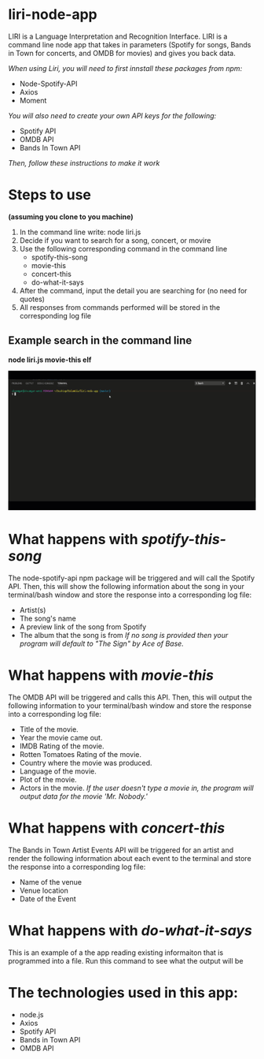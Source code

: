 # liri-node-app
LIRI is a Language Interpretation and Recognition Interface. LIRI is a command line node app that takes in parameters (Spotify for songs, Bands in Town for concerts, and OMDB for movies) and gives you back data.

_When using Liri, you will need to first innstall these packages from npm:_
* Node-Spotify-API 
* Axios
* Moment

_You will also need to create your own API keys for the following:_
* Spotify API
* OMDB API
* Bands In Town API

_Then, follow these instructions to make it work_
# Steps to use
**(assuming you clone to you machine)**
1. In the command line write: node liri.js
1. Decide if you want to search for a song, concert, or movire
1. Use the following corresponding command in the command line
    * spotify-this-song
    * movie-this
    * concert-this
    * do-what-it-says
1. After the command, input the detail you are searching for (no need for quotes)
1. All responses from commands performed will be stored in the corresponding log file

## Example search in the command line
**node liri.js movie-this elf**

![](./demo-movie-this.gif)


# What happens with _spotify-this-song_
The node-spotify-api npm package will be triggered and will call the Spotify API. Then, this will show the following information about the song in your terminal/bash window and store the response into a corresponding log file:
* Artist(s)
* The song's name
* A preview link of the song from Spotify
* The album that the song is from
_If no song is provided then your program will default to "The Sign" by Ace of Base._

# What happens with _movie-this_
The OMDB API will be triggered and calls this API. Then, this will output the following information to your terminal/bash window and store the response into a corresponding log file:
* Title of the movie.
* Year the movie came out.
* IMDB Rating of the movie.
* Rotten Tomatoes Rating of the movie.
* Country where the movie was produced.
* Language of the movie.
* Plot of the movie.
* Actors in the movie.
_If the user doesn't type a movie in, the program will output data for the movie 'Mr. Nobody.'_

# What happens with _concert-this_
The Bands in Town Artist Events API will be triggered for an artist and render the following information about each event to the terminal and store the response into a corresponding log file:
* Name of the venue
* Venue location
* Date of the Event

# What happens with _do-what-it-says_
This is an example of a the app reading existing informaiton that is programmed into a file. Run this command to see what the output will be


# The technologies used in this app:
* node.js
* Axios
* Spotify API
* Bands in Town API
* OMDB API

